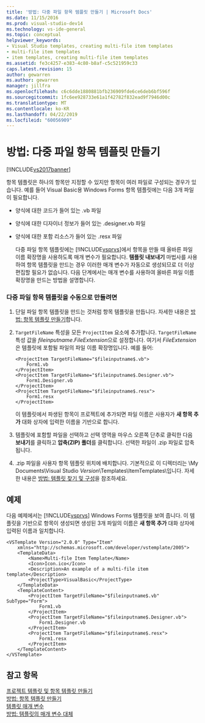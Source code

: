 ```yaml
---
title: '방법: 다중 파일 항목 템플릿 만들기 | Microsoft Docs'
ms.date: 11/15/2016
ms.prod: visual-studio-dev14
ms.technology: vs-ide-general
ms.topic: conceptual
helpviewer_keywords:
- Visual Studio templates, creating multi-file item templates
- multi-file item templates
- item templates, creating multi-file item templates
ms.assetid: fe3c4257-e383-4c80-b8af-c5c521959c33
caps.latest.revision: 15
author: gewarren
ms.author: gewarren
manager: jillfra
ms.openlocfilehash: c6c6dde1880881bfb236909fde6ce6deb6bf596f
ms.sourcegitcommit: 1fc6ee928733e61a1f42782f832ead9f7946d00c
ms.translationtype: MT
ms.contentlocale: ko-KR
ms.lasthandoff: 04/22/2019
ms.locfileid: "60056909"
---
```

# <a name="how-to-create-multi-file-item-templates"></a>방법: 다중 파일 항목 템플릿 만들기
[!INCLUDE[vs2017banner](../includes/vs2017banner.md)]

항목 템플릿은 하나의 항목만 지정할 수 있지만 항목이 여러 파일로 구성되는 경우가 있습니다. 예를 들어 Visual Basic용 Windows Forms 항목 템플릿에는 다음 3개 파일이 필요합니다.  
  
- 양식에 대한 코드가 들어 있는 .vb 파일  
  
- 양식에 대한 디자이너 정보가 들어 있는 .designer.vb 파일  
  
- 양식에 대한 포함 리소스가 들어 있는 .resx 파일  
  
  다중 파일 항목 템플릿에는 [!INCLUDE[vsprvs](../includes/vsprvs-md.md)]에서 항목을 만들 때 올바른 파일 이름 확장명을 사용하도록 매개 변수가 필요합니다. **템플릿 내보내기** 마법사를 사용하여 항목 템플릿을 만드는 경우 이러한 매개 변수가 자동으로 생성되므로 더 이상 편집할 필요가 없습니다. 다음 단계에서는 매개 변수를 사용하여 올바른 파일 이름 확장명을 만드는 방법을 설명합니다.  
  
### <a name="to-manually-create-a-multi-file-item-template"></a>다중 파일 항목 템플릿을 수동으로 만들려면  
  
1. 단일 파일 항목 템플릿을 만드는 것처럼 항목 템플릿을 만듭니다. 자세한 내용은 [방법: 항목 템플릿 만들기](../ide/how-to-create-item-templates.md)합니다.  
  
2. `TargetFileName` 특성을 모든 `ProjectItem` 요소에 추가합니다. `TargetFileName` 특성 값을 $fileinputname$.*FileExtension*으로 설정합니다. 여기서 *FileExtension*은 템플릿에 포함될 파일의 파일 이름 확장명입니다. 예를 들어:  
  
    ```  
    <ProjectItem TargetFileName="$fileinputname$.vb">  
        Form1.vb  
    </ProjectItem>  
    <ProjectItem TargetFileName="$fileinputname$.Designer.vb">  
        Form1.Designer.vb  
    </ProjectItem>  
    <ProjectItem TargetFileName="$fileinputname$.resx">  
        Form1.resx  
    </ProjectItem>  
    ```  
  
     이 템플릿에서 파생된 항목이 프로젝트에 추가되면 파일 이름은 사용자가 **새 항목 추가** 대화 상자에 입력한 이름을 기반으로 합니다.  
  
3. 템플릿에 포함할 파일을 선택하고 선택 영역을 마우스 오른쪽 단추로 클릭한 다음 **보내기**를 클릭하고 **압축(ZIP) 폴더**를 클릭합니다. 선택한 파일이 .zip 파일로 압축됩니다.  
  
4. .zip 파일을 사용자 항목 템플릿 위치에 배치합니다. 기본적으로 이 디렉터리는 \My Documents\Visual Studio *Version*\Templates\ItemTemplates\\입니다. 자세한 내용은 [방법: 템플릿 찾기 및 구성](../ide/how-to-locate-and-organize-project-and-item-templates.md)을 참조하세요.  
  
## <a name="example"></a>예제  
 다음 예제에서는 [!INCLUDE[vsprvs](../includes/vsprvs-md.md)] Windows Forms 템플릿을 보여 줍니다. 이 템플릿을 기반으로 항목이 생성되면 생성된 3개 파일의 이름은 **새 항목 추가** 대화 상자에 입력된 이름과 일치합니다.  
  
```  
<VSTemplate Version="2.0.0" Type="Item"  
    xmlns="http://schemas.microsoft.com/developer/vstemplate/2005">  
    <TemplateData>  
        <Name>Multi-file Item Template</Name>  
        <Icon>Icon.ico</Icon>  
        <Description>An example of a multi-file item template</Description>  
        <ProjectType>VisualBasic</ProjectType>  
    </TemplateData>  
    <TemplateContent>  
        <ProjectItem TargetFileName="$fileinputname$.vb" SubType="Form">  
            Form1.vb  
        </ProjectItem>  
        <ProjectItem TargetFileName="$fileinputname$.Designer.vb">  
            Form1.Designer.vb  
        </ProjectItem>  
        <ProjectItem TargetFileName="$fileinputname$.resx">  
            Form1.resx  
        </ProjectItem>  
    </TemplateContent>  
</VSTemplate>  
```  
  
## <a name="see-also"></a>참고 항목  
 [프로젝트 템플릿 및 항목 템플릿 만들기](../ide/creating-project-and-item-templates.md)   
 [방법: 항목 템플릿 만들기](../ide/how-to-create-item-templates.md)   
 [템플릿 매개 변수](../ide/template-parameters.md)   
 [방법: 템플릿의 매개 변수 대체](../ide/how-to-substitute-parameters-in-a-template.md)
